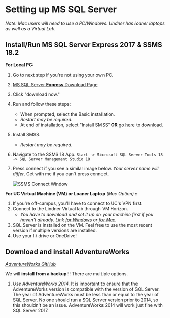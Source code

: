 # Setting up MS SQL Server

*Note: Mac users will need to use a PC/Windows. Lindner has loaner laptops as well as a Virtual Lab.*

## Install/Run MS SQL Server Express 2017 & SSMS 18.2

**For Local PC:**
1. Go to next step if you're not using your own PC. 
2. [MS SQL Server **Express** Download Page](https://www.microsoft.com/en-us/sql-server/sql-server-editions-express)
3. Click "download now."
4. Run and follow these steps:
    + When prompted, select the Basic installation.
    + *Restart may be required.*
    + At end of installation, select "Install SMSS" **OR** [go here](https://docs.microsoft.com/en-us/sql/ssms/download-sql-server-management-studio-ssms?redirectedfrom=MSDN&view=sql-server-2017) to download.
5. Install SMSS.
    + *Restart may be required.*
6. Navigate to the SSMS 18 App. `Start -> Microsoft SQL Server Tools 18 -> SQL Server Management Studio 18`
7. Press connect if you see a similar image below. *Your server name will differ*. Get with me if you can't press connect.

    ![SSMS Connect Window](../img/ssms-connect.jpg)

**For UC Virtual Machine (VM) or Loaner Laptop** *(Mac Option)* **:**
1. If you're off-campus, you'll have to connect to UC's VPN first.
2. Connect to the Lindner Virtual lab through VM Horizon. 
    + *You have to download and set it up on your machine first if you haven't already. Link [for Windows](https://kb.uc.edu/KBArticles/UCVLabs-Windows.aspx) or [for Mac](https://kb.uc.edu/KBArticles/UCVLabs-MacOSX.aspx).*
3. SQL Server is installed on the VM. Feel free to use the most recent version if multiple versions are installed.
4. Use your I:/ drive or OneDrive!




## Download and install AdventureWorks

[*AdventureWorks GitHub*](https://github.com/Microsoft/sql-server-samples/blob/master/samples/databases/adventure-works/README.md)

We will **install from a backup**!!! There are multiple options.

1. *Use AdventureWorks 2014.* It is important to ensure that the AdventureWorks version is compatible with the version of SQL Server. The year of AdventureWorks must be less than or equal to the year of SQL Server. No one should run a SQL Server version prior to 2014, so this shouldn't be an issue. AdventureWorks 2014 will work just fine with SQL Server 2017.
